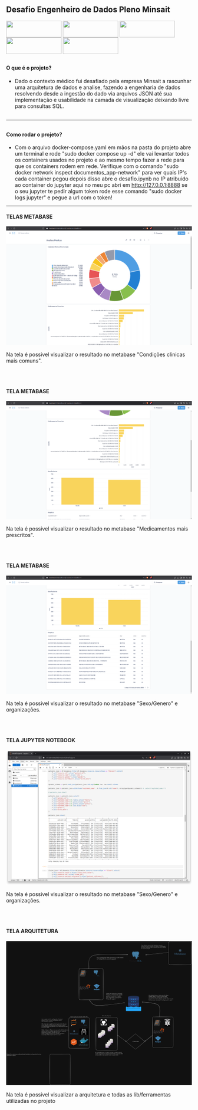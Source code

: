 <h2> Desafio Engenheiro de Dados Pleno Minsait </h2>


<div style="display: inline_block">

<img align="center" height="45px" width="150px" src="https://cdn.jsdelivr.net/gh/devicons/devicon/icons/python/python-original.svg" />


<img align="center" height="45px" width="150px" src="https://cdn.jsdelivr.net/gh/devicons/devicon@latest/icons/postgresql/postgresql-original.svg" />
          

<img align="center" height="45px" width="150px" src="https://cdn.jsdelivr.net/gh/devicons/devicon@latest/icons/docker/docker-original-wordmark.svg" />
          

<img align="center" height="45px" width="150px" src="https://cdn.jsdelivr.net/gh/devicons/devicon@latest/icons/apachespark/apachespark-original-wordmark.svg" />
          

<img align="center" height="45px" width="150px" src="https://cdn.jsdelivr.net/gh/devicons/devicon@latest/icons/jupyter/jupyter-original-wordmark.svg" />
          
 
</div>


## <h4> O que é o projeto? </h4>


* Dado o contexto médico fui desafiado pela empresa Minsait a rascunhar uma arquitetura de dados e analise, fazendo a engenharia de dados resolvendo desde a ingestão do dado via arquivos JSON até sua implementação e usabilidade na camada de visualização deixando livre para consultas SQL.

##


---

## <h4> Como rodar o projeto? </h4>


* Com o arquivo docker-compose.yaml em mãos na pasta do projeto abre um terminal e rode "sudo docker compose up -d" ele vai levantar todos os containers usados no projeto e ao mesmo tempo fazer a rede para que os containers rodem em rede. Verifique com o comando "sudo docker network inspect documentos_app-network" para ver quais IP's cada container pegou depois disso abre o desafio.ipynb no IP atribuido ao container do jupyter aqui no meu pc abri em http://127.0.0.1:8888 se o seu jupyter te pedir algum token rode esse comando "sudo docker logs jupyter" e pegue a url com o token!

---


<h4> TELAS METABASE </h4>

<img src="print_telas/Captura de tela de 2025-03-19 21-23-26.png">

<p> Na tela é possivel visualizar o resultado no metabase "Condições clinicas mais comuns". </p>

<ul>



</ul>

##


<br>

<h4> TELA METABASE </h4>

<img src="print_telas/Captura de tela de 2025-03-19 21-24-11.png">

<p> Na tela é possivel visualizar o resultado no metabase "Medicamentos mais prescritos". </p>

<ul>


</ul>

##


<br>

<h4> TELA METABASE </h4>

<img src="print_telas/Captura de tela de 2025-03-19 21-24-16.png">

<p> Na tela é possivel visualizar o resultado no metabase "Sexo/Genero" e organizações. </p>

<ul>


</ul>

##


<br>

<h4> TELA JUPYTER NOTEBOOK </h4>

<img src="print_telas/Captura de tela de 2025-03-19 21-24-42.png">

<p> Na tela é possivel visualizar o resultado no metabase "Sexo/Genero" e organizações. </p>

<ul>


</ul>

##

<br>

<h4> TELA ARQUITETURA </h4>

<img src="print_telas/desafioEngenhariaSaude.png">

<p> Na tela é possivel visualizar a arquitetura e todas as lib/ferramentas utilizadas no projeto </p>

<ul>


</ul>

##
